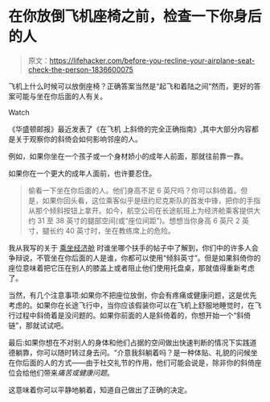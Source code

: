 # 在你放倒飞机座椅之前，检查一下你身后的人

> 原文：<https://lifehacker.com/before-you-recline-your-airplane-seat-check-the-person-1836600075>

飞机上什么时候可以放倒座椅？正确答案当然是“起飞和着陆之间”然而，更好的答案可能与坐在你后面的人有关。

Watch

《华盛顿邮报》最近发表了《在飞机 上斜倚的完全正确指南》,其中大部分内容都是关于观察你的斜倚会如何影响邻座的人。

例如，如果你坐在一个孩子或一个身材娇小的成年人前面，那就往前靠一靠。

如果你在一个更大的成年人面前，也许要忍住。

> 偷看一下坐在你后面的人。他们身高不足 6 英尺吗？你可以斜倚着。但是，如果你回头看，这位乘客似乎是纽约尼克斯队的首发中锋，把你的手指从那个倾斜按钮上拿开。如今，航空公司在长途航班上为经济舱乘客提供大约 31 至 38 英寸的腿部空间(或“座位间距”)。想想当你身高 6 英尺 2 英寸，腿长约 40 英寸时，坐在教练席上的危险。

我从我写的关于 [乘坐经济舱](https://lifehacker.com/who-gets-the-armrests-when-you-fly-economy-1836255837) 时谁坐哪个扶手的帖子中了解到，你们中的许多人会争辩说，不管坐在你后面的人是谁，你都可以使用“倾斜英寸”。但是如果斜倚你的座位意味着把它压在别人的膝盖上或者阻止他们使用托盘桌，那就值得重新考虑了。

当然，有几个注意事项:如果你不把座位放倒，你会有疼痛或健康问题，这是优先考虑的。如果你在长途飞行中，当你应该假装你可以在飞机上舒服地睡觉时，在飞行过程中斜倚着是没问题的。如果你前面的人是斜倚着的，你想开始一个“斜倚链”，那就试试吧。

最后:如果你想在不对别人的身体和他们占据的空间做出快速判断的情况下实践道德躺靠，你可以随时转过身去问。“介意我斜躺着吗？是一种体贴、礼貌的问候坐在你后面的人的方式——由于社交礼节的作用，他们可能会说是，除非你的斜倚座位会给他们带来*痛苦或健康问题*。

这意味着你可以平静地躺着，知道自己做出了正确的决定。